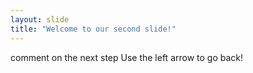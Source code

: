 ```yaml
---
layout: slide
title: "Welcome to our second slide!"
---
```

comment on the next step
Use the left arrow to go back!
